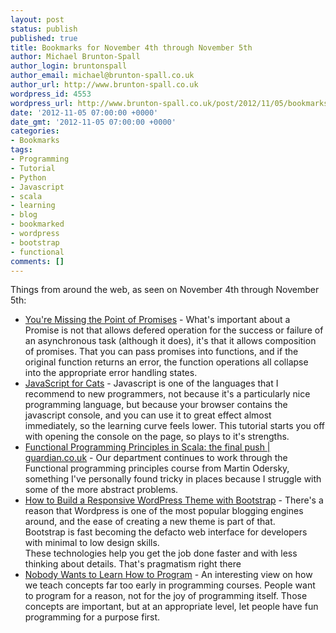 ```yaml
---
layout: post
status: publish
published: true
title: Bookmarks for November 4th through November 5th
author: Michael Brunton-Spall
author_login: bruntonspall
author_email: michael@brunton-spall.co.uk
author_url: http://www.brunton-spall.co.uk
wordpress_id: 4553
wordpress_url: http://www.brunton-spall.co.uk/post/2012/11/05/bookmarks-for-november-4th-through-november-5th/
date: '2012-11-05 07:00:00 +0000'
date_gmt: '2012-11-05 07:00:00 +0000'
categories:
- Bookmarks
tags:
- Programming
- Tutorial
- Python
- Javascript
- scala
- learning
- blog
- bookmarked
- wordpress
- bootstrap
- functional
comments: []
---
```

<p>Things from around the web, as seen on November 4th through November 5th:</p>
<ul>
<li><a href="https://gist.github.com/3889970">You're Missing the Point of Promises</a> - What&#039;s important about a Promise is not that allows defered operation for the success or failure of an asynchronous task (although it does), it&#039;s that it allows composition of promises.  That you can pass promises into functions, and if the original function returns an error, the function operations all collapse into the appropriate error handling states.</li>
<li><a href="http://jsforcats.com/">JavaScript for Cats</a> - Javascript is one of the languages that I recommend to new programmers, not because it&#039;s a particularly nice programming language, but because your browser contains the javascript console, and you can use it to great effect almost immediately, so the learning curve feels lower.  This tutorial starts you off with opening the console on the page, so plays to it&#039;s strengths.</li>
<li><a href="http://www.guardian.co.uk/info/developer-blog/2012/nov/02/functional-programming-scala-the-final-push">Functional Programming Principles in Scala: the final push | guardian.co.uk</a> - Our department continues to work through the Functional programming principles course from Martin Odersky, something I&#039;ve personally found tricky in places because I struggle with some of the more abstract problems.</li>
<li><a href="http://blog.teamtreehouse.com/responsive-wordpress-bootstrap-theme-tutorial">How to Build a Responsive WordPress Theme with Bootstrap</a> - There&#039;s a reason that Wordpress is one of the most popular blogging engines around, and the ease of creating a new theme is part of that.<br />
Bootstrap is fast becoming the defacto web interface for developers with minimal to low design skills.<br />
These technologies help you get the job done faster and with less thinking about details.  That&#039;s pragmatism right there</li>
<li><a href="http://inventwithpython.com/blog/2012/03/03/nobody-wants-to-learn-how-to-program/">Nobody Wants to Learn How to Program</a> - An interesting view on how we teach concepts far too early in programming courses.  People want to program for a reason, not for the joy of programming itself.  Those concepts are important, but at an appropriate level, let people have fun programming for a purpose first.</li>
</ul>
